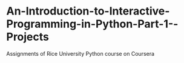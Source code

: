 # An-Introduction-to-Interactive-Programming-in-Python-Part-1--Projects
Assignments of Rice University Python course on Coursera
